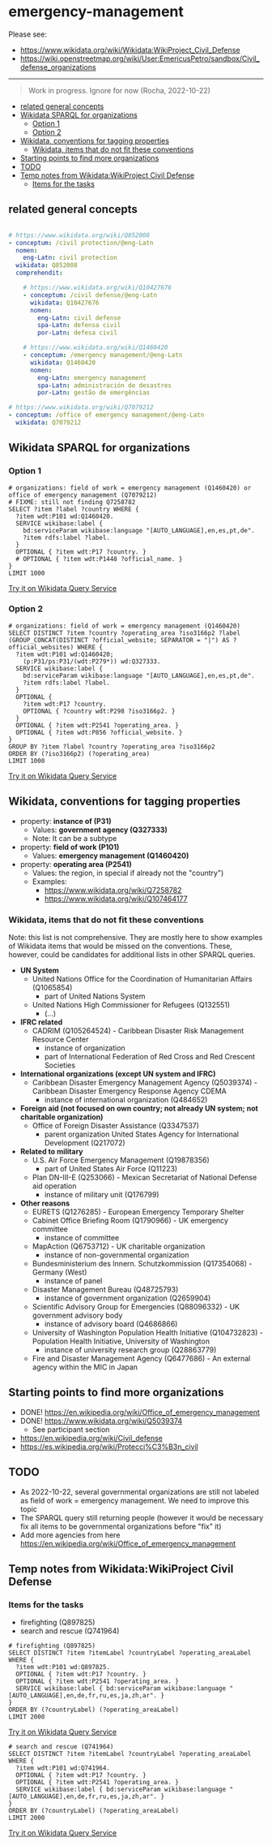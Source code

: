 # emergency-management

Please see:
- <https://www.wikidata.org/wiki/Wikidata:WikiProject_Civil_Defense>
- <https://wiki.openstreetmap.org/wiki/User:EmericusPetro/sandbox/Civil_defense_organizations>


---

> Work in progress. Ignore for now (Rocha, 2022-10-22)

<!--
- https://www.wikidata.org/wiki/Q10427676
- https://wiki.openstreetmap.org/wiki/User:EmericusPetro/sandbox
- https://pandoc.org/try/
-->


<!-- TOC depthfrom:2 -->

- [related general concepts](#related-general-concepts)
- [Wikidata SPARQL for organizations](#wikidata-sparql-for-organizations)
    - [Option 1](#option-1)
    - [Option 2](#option-2)
- [Wikidata, conventions for tagging properties](#wikidata-conventions-for-tagging-properties)
    - [Wikidata, items that do not fit these conventions](#wikidata-items-that-do-not-fit-these-conventions)
- [Starting points to find more organizations](#starting-points-to-find-more-organizations)
- [TODO](#todo)
- [Temp notes from Wikidata:WikiProject Civil Defense](#temp-notes-from-wikidatawikiproject-civil-defense)
    - [Items for the tasks](#items-for-the-tasks)

<!-- /TOC -->

## related general concepts

```yaml

# https://www.wikidata.org/wiki/Q852008
- conceptum: /civil protection/@eng-Latn
  nomen:
    eng-Latn: civil protection
  wikidata: Q852008
  comprehendit:

    # https://www.wikidata.org/wiki/Q10427676
    - conceptum: /civil defense/@eng-Latn
      wikidata: Q10427676
      nomen:
        eng-Latn: civil defense
        spa-Latn: defensa civil
        por-Latn: defesa civil

    # https://www.wikidata.org/wiki/Q1460420
    - conceptum: /emergency management/@eng-Latn
      wikidata: Q1460420
      nomen:
        eng-Latn: emergency management
        spa-Latn: administración de desastres
        por-Latn: gestão de emergências

# https://www.wikidata.org/wiki/Q7079212
- conceptum: /office of emergency management/@eng-Latn
  wikidata: Q7079212
```

## Wikidata SPARQL for organizations

### Option 1
```sparql
# organizations: field of work = emergency management (Q1460420) or office of emergency management (Q7079212)
# FIXME: still not finding Q7258782
SELECT ?item ?label ?country WHERE {
  ?item wdt:P101 wd:Q1460420.
  SERVICE wikibase:label {
    bd:serviceParam wikibase:language "[AUTO_LANGUAGE],en,es,pt,de".
    ?item rdfs:label ?label.
  }
  OPTIONAL { ?item wdt:P17 ?country. }
  # OPTIONAL { ?item wdt:P1448 ?official_name. }
}
LIMIT 1000
```

[Try it on Wikidata Query Service](https://query.wikidata.org/#%23%20organizations%3A%20field%20of%20work%20%3D%20emergency%20management%20%28Q1460420%29%20or%20office%20of%20emergency%20management%20%28Q7079212%29%0A%23%20FIXME%3A%20still%20not%20finding%20Q7258782%0ASELECT%20%3Fitem%20%3Flabel%20%3Fcountry%20WHERE%20%7B%0A%20%20%3Fitem%20wdt%3AP101%20wd%3AQ1460420.%0A%20%20SERVICE%20wikibase%3Alabel%20%7B%0A%20%20%20%20bd%3AserviceParam%20wikibase%3Alanguage%20%22%5BAUTO_LANGUAGE%5D%2Cen%2Ces%2Cpt%2Cde%22.%0A%20%20%20%20%3Fitem%20rdfs%3Alabel%20%3Flabel.%0A%20%20%7D%0A%20%20OPTIONAL%20%7B%20%3Fitem%20wdt%3AP17%20%3Fcountry.%20%7D%0A%20%20%23%20OPTIONAL%20%7B%20%3Fitem%20wdt%3AP1448%20%3Fofficial_name.%20%7D%0A%7D%0ALIMIT%201000)

### Option 2

```sparql
# organizations: field of work = emergency management (Q1460420)
SELECT DISTINCT ?item ?country ?operating_area ?iso3166p2 ?label (GROUP_CONCAT(DISTINCT ?official_website; SEPARATOR = "|") AS ?official_websites) WHERE {
  ?item wdt:P101 wd:Q1460420;
    (p:P31/ps:P31/(wdt:P279*)) wd:Q327333.
  SERVICE wikibase:label {
    bd:serviceParam wikibase:language "[AUTO_LANGUAGE],en,es,pt,de".
    ?item rdfs:label ?label.
  }
  OPTIONAL { 
    ?item wdt:P17 ?country. 
    OPTIONAL { ?country wdt:P298 ?iso3166p2. }
  }
  OPTIONAL { ?item wdt:P2541 ?operating_area. }
  OPTIONAL { ?item wdt:P856 ?official_website. }
}
GROUP BY ?item ?label ?country ?operating_area ?iso3166p2
ORDER BY (?iso3166p2) (?operating_area)
LIMIT 1000
```

[Try it on Wikidata Query Service](https://query.wikidata.org/#SELECT%20DISTINCT%20%3Fitem%20%3Fcountry%20%3Foperating_area%20%3Fiso3166p2%20%3Flabel%20%28GROUP_CONCAT%28DISTINCT%20%3Fofficial_website%3B%20SEPARATOR%20%3D%20%22%7C%22%29%20AS%20%3Fofficial_websites%29%20WHERE%20%7B%0A%20%20%3Fitem%20wdt%3AP101%20wd%3AQ1460420%3B%0A%20%20%20%20%28p%3AP31%2Fps%3AP31%2F%28wdt%3AP279%2a%29%29%20wd%3AQ327333.%0A%20%20SERVICE%20wikibase%3Alabel%20%7B%0A%20%20%20%20bd%3AserviceParam%20wikibase%3Alanguage%20%22%5BAUTO_LANGUAGE%5D%2Cen%2Ces%2Cpt%2Cde%22.%0A%20%20%20%20%3Fitem%20rdfs%3Alabel%20%3Flabel.%0A%20%20%7D%0A%20%20OPTIONAL%20%7B%20%0A%20%20%20%20%3Fitem%20wdt%3AP17%20%3Fcountry.%20%0A%20%20%20%20OPTIONAL%20%7B%20%3Fcountry%20wdt%3AP298%20%3Fiso3166p2.%20%7D%0A%20%20%7D%0A%20%20OPTIONAL%20%7B%20%3Fitem%20wdt%3AP2541%20%3Foperating_area.%20%7D%0A%20%20OPTIONAL%20%7B%20%3Fitem%20wdt%3AP856%20%3Fofficial_website.%20%7D%0A%7D%0AGROUP%20BY%20%3Fitem%20%3Flabel%20%3Fcountry%20%3Foperating_area%20%3Fiso3166p2%0AORDER%20BY%20%28%3Fiso3166p2%29%20%28%3Foperating_area%29%0ALIMIT%201000)

## Wikidata, conventions for tagging properties

- property: **instance of (P31)**
  - Values: **government agency (Q327333)**
  - Note: It can be a subtype
- property: **field of work (P101)**
  - Values: **emergency management (Q1460420)**
- property: **operating area (P2541)**
  - Values: the region, in special if already not the "country")
  - Examples:
    - https://www.wikidata.org/wiki/Q7258782
    - https://www.wikidata.org/wiki/Q107464177

### Wikidata, items that do not fit these conventions

Note: this list is not comprehensive. They are mostly here to show examples of Wikidata items that would be missed on the conventions. These, however, could be candidates for additional lists in other SPARQL queries.

- **UN System**
  - United Nations Office for the Coordination of Humanitarian Affairs (Q1065854)
    - part of United Nations System
  - United Nations High Commissioner for Refugees (Q132551)
    - (...)
- **IFRC related**
  - CADRIM (Q105264524) - Caribbean Disaster Risk Management Resource Center
    - instance of organization 
    - part of International Federation of Red Cross and Red Crescent Societies 
- **International organizations (except UN system and IFRC)**
  - Caribbean Disaster Emergency Management Agency (Q5039374) - Caribbean Disaster Emergency Response Agency CDEMA
    - instance of international organization (Q484652)
- **Foreign aid (not focused on own country; not already UN system; not charitable organization)**
  - Office of Foreign Disaster Assistance (Q3347537)
    - parent organization United States Agency for International Development (Q217072)
- **Related to military**
  - U.S. Air Force Emergency Management (Q19878356)
    - part of United States Air Force (Q11223)
  - Plan DN-III-E (Q253066) - Mexican Secretariat of National Defense aid operation
    - instance of military unit (Q176799)
- **Other reasons**
  - EURETS (Q1276285) - European Emergency Temporary Shelter
  - Cabinet Office Briefing Room (Q1790966) - UK emergency committee
    - instance of committee
  - MapAction (Q6753712) - UK charitable organization
    - instance of non-governmental organization
  - Bundesministerium des Innern. Schutzkommission (Q17354068) - Germany (West)
    - instance of panel
  - Disaster Management Bureau (Q48725793)
    - instance of government organization (Q2659904)
  - Scientific Advisory Group for Emergencies (Q88096332) - UK government advisory body
    - instance of advisory board (Q4686866)
  - University of Washington Population Health Initiative (Q104732823) - Population Health Initiative, University of Washington
    - instance of university research group (Q28863779)
  - Fire and Disaster Management Agency (Q6477686) - An external agency within the MIC in Japan

## Starting points to find more organizations
- DONE! https://en.wikipedia.org/wiki/Office_of_emergency_management
- DONE! https://www.wikidata.org/wiki/Q5039374
  - See participant section
- https://en.wikipedia.org/wiki/Civil_defense
- https://es.wikipedia.org/wiki/Protecci%C3%B3n_civil

## TODO
- As 2022-10-22, several governmental organizations are still not labeled as field of work = emergency management. We need to improve this topic
- The SPARQL query still returning people (however it would be necessary fix all items to be governmental organizations before "fix" it)
- Add more agencies from here https://en.wikipedia.org/wiki/Office_of_emergency_management

## Temp notes from Wikidata:WikiProject Civil Defense

### Items for the tasks

* firefighting (Q897825)
* search and rescue (Q741964)


```sparql
# firefighting (Q897825)
SELECT DISTINCT ?item ?itemLabel ?countryLabel ?operating_areaLabel WHERE {
  ?item wdt:P101 wd:Q897825.
  OPTIONAL { ?item wdt:P17 ?country. }
  OPTIONAL { ?item wdt:P2541 ?operating_area. }
  SERVICE wikibase:label { bd:serviceParam wikibase:language "[AUTO_LANGUAGE],en,de,fr,ru,es,ja,zh,ar". }
}
ORDER BY (?countryLabel) (?operating_areaLabel)
LIMIT 2000
```

[Try it on Wikidata Query Service](https://query.wikidata.org/#%23%20firefighting%20%28Q897825%29%0ASELECT%20DISTINCT%20%3Fitem%20%3FitemLabel%20%3FcountryLabel%20%3Foperating_areaLabel%20WHERE%20%7B%0A%20%20%3Fitem%20wdt%3AP101%20wd%3AQ897825.%0A%20%20OPTIONAL%20%7B%20%3Fitem%20wdt%3AP17%20%3Fcountry.%20%7D%0A%20%20OPTIONAL%20%7B%20%3Fitem%20wdt%3AP2541%20%3Foperating_area.%20%7D%0A%20%20SERVICE%20wikibase%3Alabel%20%7B%20bd%3AserviceParam%20wikibase%3Alanguage%20%22%5BAUTO_LANGUAGE%5D%2Cen%2Cde%2Cfr%2Cru%2Ces%2Cja%2Czh%2Car%22.%20%7D%0A%7D%0AORDER%20BY%20%28%3FcountryLabel%29%20%28%3Foperating_areaLabel%29%0ALIMIT%202000)


```sparql
# search and rescue (Q741964)
SELECT DISTINCT ?item ?itemLabel ?countryLabel ?operating_areaLabel WHERE {
  ?item wdt:P101 wd:Q741964.
  OPTIONAL { ?item wdt:P17 ?country. }
  OPTIONAL { ?item wdt:P2541 ?operating_area. }
  SERVICE wikibase:label { bd:serviceParam wikibase:language "[AUTO_LANGUAGE],en,de,fr,ru,es,ja,zh,ar". }
}
ORDER BY (?countryLabel) (?operating_areaLabel)
LIMIT 2000
```

[Try it on Wikidata Query Service](https://query.wikidata.org/#%23%20search%20and%20rescue%20%28Q741964%29%0ASELECT%20DISTINCT%20%3Fitem%20%3FitemLabel%20%3FcountryLabel%20%3Foperating_areaLabel%20WHERE%20%7B%0A%20%20%3Fitem%20wdt%3AP101%20wd%3AQ741964.%0A%20%20OPTIONAL%20%7B%20%3Fitem%20wdt%3AP17%20%3Fcountry.%20%7D%0A%20%20OPTIONAL%20%7B%20%3Fitem%20wdt%3AP2541%20%3Foperating_area.%20%7D%0A%20%20SERVICE%20wikibase%3Alabel%20%7B%20bd%3AserviceParam%20wikibase%3Alanguage%20%22%5BAUTO_LANGUAGE%5D%2Cen%2Cde%2Cfr%2Cru%2Ces%2Cja%2Czh%2Car%22.%20%7D%0A%7D%0AORDER%20BY%20%28%3FcountryLabel%29%20%28%3Foperating_areaLabel%29%0ALIMIT%202000)